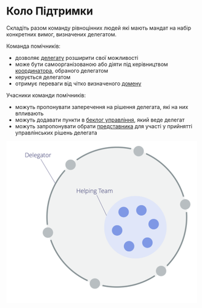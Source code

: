 # Коло Підтримки

<summary>
Складіть разом команду рівноцінних людей які мають мандат на набір конкретних вимог, визначених делегатом.
</summary>

Команда помічників:

- дозволяє [делегату](glossary:delegator) розширити свої можливості
- може бути самоорганізованою або діяти під керівництвом [координатора](section:coordinator), обраного делегатом
- керується делегатом
- отримує переваги від чітко визначеного [домену](glossary:domain)

Учасники команди помічників:

- можуть пропонувати заперечення на рішення делегата, які на них впливають
- можуть додавати пункти в [беклог управління](glossary:governance-backlog), який веде делегат
- можуть запропонувати обрати [представника](section:representative) для участі у прийнятті управлінських рішень делегата

![Коло Підтримки](img/structural-patterns/helping-team.png)